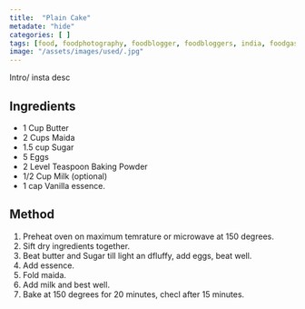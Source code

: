 ```yaml
---
title:  "Plain Cake"
metadate: "hide"
categories: [ ]
tags: [food, foodphotography, foodblogger, foodbloggers, india, foodgasm, indianfood, love, foodcoma, foodporn,indiancooking, indianrecipe, foodlovers, indianfood, indianfoodbloggers, foodiesofinstagram, foodlove, indian, indiancouple, eatlocal, eathealthy, eatwell, desifood, trending, tasty, taste, yummyinmytummy, foodie, instafood, instafoodie, foodstagram, instagood, passionatepaprika, foodblog, easy, indian, recipe, mothersrecipe, cooking, easycooking, easyrecipe, simple, simplefood ]
image: "/assets/images/used/.jpg"
---
```


Intro/ insta desc 

## Ingredients

- 1 Cup Butter
- 2 Cups Maida
- 1.5 cup Sugar
- 5 Eggs
- 2 Level Teaspoon Baking Powder
- 1/2 Cup Milk (optional)
- 1 cap Vanilla essence. 

## Method

1. Preheat oven on maximum temrature or microwave at 150 degrees. 
2. Sift dry ingredients together. 
3. Beat butter and Sugar till light an dfluffy, add eggs, beat well. 
4. Add essence. 
5. Fold maida. 
6. Add milk and best well.
7. Bake at 150 degrees for 20 minutes, checl after 15 minutes. 

